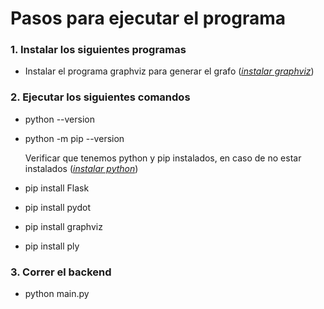 # Pasos para ejecutar el programa

### 1. Instalar los siguientes programas

- Instalar el programa graphviz para generar el grafo ([_instalar graphviz_](https://graphviz.org/download/))

### 2. Ejecutar los siguientes comandos

- python --version
- python -m pip --version

  Verificar que tenemos python y pip instalados, en caso de no estar instalados ([_instalar python_](https://www.python.org/downloads/release/python-3131/))

- pip install Flask

- pip install pydot

- pip install graphviz

- pip install ply

### 3. Correr el backend

- python main.py
